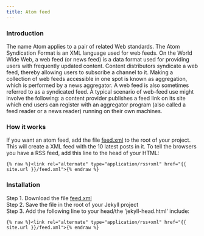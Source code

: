 ```yaml
---
title: Atom feed
---
```


### Introduction

The name Atom applies to a pair of related Web standards. The Atom Syndication Format is an XML language used for web feeds. On the World Wide Web, a web feed (or news feed) is a data format used for providing users with frequently updated content. Content distributors syndicate a web feed, thereby allowing users to subscribe a channel to it. Making a collection of web feeds accessible in one spot is known as aggregation, which is performed by a news aggregator. A web feed is also sometimes referred to as a syndicated feed. A typical scenario of web-feed use might involve the following: a content provider publishes a feed link on its site which end users can register with an aggregator program (also called a feed reader or a news reader) running on their own machines.

### How it works

If you want an atom feed, add the file [feed.xml](https://github.com/jnvsor/jekyll-dynamic-menu/blob/master/feed.xml) to the root of your project. This will create a XML feed with the 10 latest posts in it. To tell the browsers you have a RSS feed, add this line to the head of your HTML:

```
{% raw %}<link rel="alternate" type="application/rss+xml" href="{{ site.url }}/feed.xml">{% endraw %}
```

### Installation

Step 1. Download the file [feed.xml](https://github.com/jnvsor/jekyll-dynamic-menu/blob/master/feed.xml)
<br />Step 2. Save the file in the root of your Jekyll project
<br />Step 3. Add the following line to your head/the 'jekyll-head.html' include:

```
{% raw %}<link rel="alternate" type="application/rss+xml" href="{{ site.url }}/feed.xml">{% endraw %}
```
